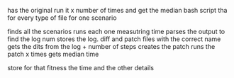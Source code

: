 has the original 
run it x number of times and get the median
bash script tha for every type of file for one scenario 

finds all the scenarios
runs each one measutring time
parses the output to find the log num
stores the log. diff and patch files with the correct name
gets the dits from the log + number of steps
creates the patch
runs the patch x times
gets median time

store for that fitness the time and the other details

